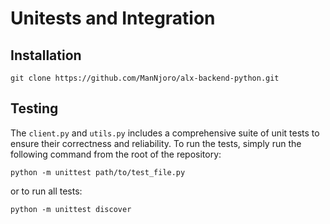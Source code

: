 # Unitests and Integration
## Installation
```git clone https://github.com/ManNjoro/alx-backend-python.git```

## Testing

The `client.py` and `utils.py` includes a comprehensive suite of unit tests to ensure their correctness and reliability. To run the tests, simply run the following command from the root of the repository:
```
python -m unittest path/to/test_file.py
```
or to run all tests:
```
python -m unittest discover
```